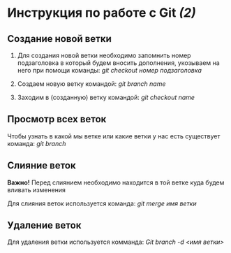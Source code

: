 # Инструкция по работе с Git *(2)*

## Создание новой ветки

1. Для создания новой ветки необходимо запомнить номер подзаголовка в который будем вносить дополнения, укозываем на него при помощи команды: *git checkout номер подзаголовка*

2. Создаем новую ветку командой: *git branch name*

3. Заходим в (созданную) ветку командой: *git checkout name*

## Просмотр всех веток

Чтобы узнать в какой мы ветке или какие ветки у нас есть существует команда: *git branch*

## Слияние веток

**Важно!**
Перед слиянием необходимо находится в той ветке куда будем вливать изменения

Для слияния веток используется команда: *git merge имя ветки*

## Удаление веток

Для удаления ветки используется комманда: *Git branch -d <имя ветки>*








